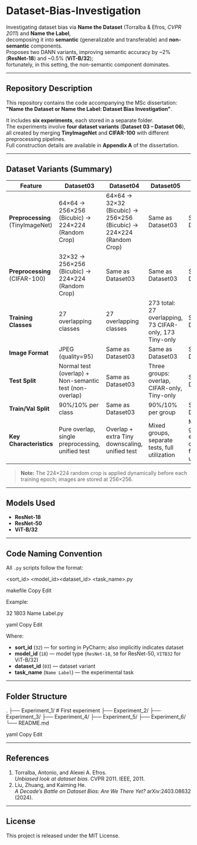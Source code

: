# Dataset-Bias-Investigation

Investigating dataset bias via **Name the Dataset** (Torralba & Efros, *CVPR 2011*) and **Name the Label**,  
decomposing it into **semantic** (generalizable and transferable) and **non-semantic** components.  
Proposes two DANN variants, improving semantic accuracy by ~2% (**ResNet-18**) and ~0.5% (**ViT-B/32**);  
fortunately, in this setting, the non-semantic component dominates.

---

## Repository Description

This repository contains the code accompanying the MSc dissertation:  
**"Name the Dataset or Name the Label: Dataset Bias Investigation"**.

It includes **six experiments**, each stored in a separate folder.  
The experiments involve **four dataset variants** (**Dataset 03 – Dataset 06**),  
all created by merging **TinyImageNet** and **CIFAR-100** with different preprocessing pipelines.  
Full construction details are available in **Appendix A** of the dissertation.

---

## Dataset Variants (Summary)

| Feature | Dataset03 | Dataset04 | Dataset05 | Dataset06 |
|---------|-----------|-----------|-----------|-----------|
| **Preprocessing** (TinyImageNet) | 64×64 → 256×256 (Bicubic) → 224×224 (Random Crop) | 64×64 → 32×32 (Bicubic) → 256×256 (Bicubic) → 224×224 (Random Crop) | Same as Dataset03 | Same as Dataset04 |
| **Preprocessing** (CIFAR-100) | 32×32 → 256×256 (Bicubic) → 224×224 (Random Crop) | Same as Dataset03 | Same as Dataset03 | Same as Dataset03 |
| **Training Classes** | 27 overlapping classes | 27 overlapping classes | 273 total: 27 overlapping, 73 CIFAR-only, 173 Tiny-only | Same as Dataset05 |
| **Image Format** | JPEG (quality=95) | Same as Dataset03 | Same as Dataset03 | Same as Dataset03 |
| **Test Split** | Normal test (overlap) + Non-semantic test (non-overlap) | Same as Dataset03 | Three groups: overlap, CIFAR-only, Tiny-only | Same as Dataset05 |
| **Train/Val Split** | 90%/10% per class | Same as Dataset03 | 90%/10% per group | Same as Dataset05 |
| **Key Characteristics** | Pure overlap, single preprocessing, unified test | Overlap + extra Tiny downscaling, unified test | Mixed groups, separate tests, full utilization | Mixed groups + extra Tiny downscaling, full utilization |

> **Note:** The 224×224 random crop is applied dynamically before each training epoch; images are stored at 256×256.

---

## Models Used

- **ResNet-18**
- **ResNet-50**
- **ViT-B/32**

---

## Code Naming Convention

All `.py` scripts follow the format:

<sort_id> <model_id><dataset_id> <task_name>.py

makefile
Copy
Edit

Example:

32 1803 Name Label.py

yaml
Copy
Edit

Where:

- **sort_id** (`32`) — for sorting in PyCharm; also implicitly indicates dataset
- **model_id** (`18`) — model type (`ResNet-18`, `50` for ResNet-50, `VITB32` for ViT-B/32)
- **dataset_id** (`03`) — dataset variant
- **task_name** (`Name Label`) — the experimental task

---

## Folder Structure

.
├── Experiment_1/ # First experiment
├── Experiment_2/
├── Experiment_3/
├── Experiment_4/
├── Experiment_5/
├── Experiment_6/
└── README.md

yaml
Copy
Edit

---

## References

1. Torralba, Antonio, and Alexei A. Efros.  
   *Unbiased look at dataset bias*. CVPR 2011. IEEE, 2011.  
2. Liu, Zhuang, and Kaiming He.  
   *A Decade’s Battle on Dataset Bias: Are We There Yet?* arXiv:2403.08632 (2024).

---

## License

This project is released under the MIT License.
